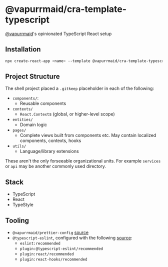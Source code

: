 # @vapurrmaid/cra-template-typescript

[@vapurrmaid](https://github.com/vapurrmaid)'s opinionated TypeScript React
setup

## Installation

```bash
npx create-react-app <name> --template @vapurrmaid/cra-template-typescript
```

## Project Structure

The shell project placed a `.gitkeep` placeholder in each of the following:

- `components/`:
  - Reusable components
- `contexts/`
  - `React.Context`s (global, or higher-level scope)
- `entities/`
  - Domain logic
- `pages/`
  - Complete views built from components etc. May contain localized components,
    contexts, hooks
- `utils/`
  - Language/library extensions

These aren't the only forseeable organizational units. For example `services` or
`api` may be another commonly used directory.

## Stack

- TypeScript
- React
- TypeStyle

## Tooling

- `@vapurrmaid/prettier-config`
  [source](https://www.npmjs.com/package/@vapurrmaid/prettier-config)
- `@typescript-eslint`, configured with the following
  [source](https://github.com/vapurrmaid/cra-template-typescript/blob/master/template/.eslintrc):
  - `eslint:recommended`
  - `plugin:@typescript-eslint/recommended`
  - `plugin:react/recommended`
  - `plugin:react-hooks/recommended`
